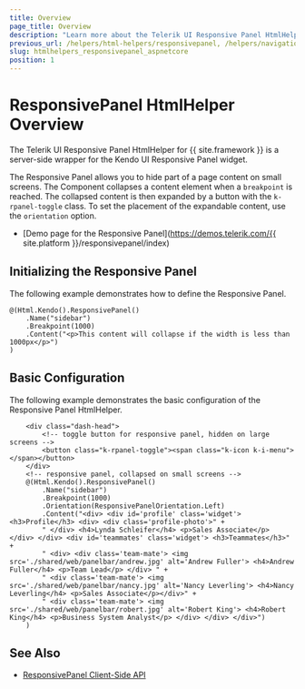```yaml
---
title: Overview
page_title: Overview
description: "Learn more about the Telerik UI Responsive Panel HtmlHelper for {{ site.framework }}, and use it in your next project."
previous_url: /helpers/html-helpers/responsivepanel, /helpers/navigation/responsivepanel/overview
slug: htmlhelpers_responsivepanel_aspnetcore
position: 1
---
```


# ResponsivePanel HtmlHelper Overview

The Telerik UI Responsive Panel HtmlHelper for {{ site.framework }} is a server-side wrapper for the Kendo UI Responsive Panel widget.

The Responsive Panel allows you to hide part of a page content on small screens. The Component collapses a content element when a `breakpoint` is reached. The collapsed content is then expanded by a button with the `k-rpanel-toggle` class. To set the placement of the expandable content, use the `orientation` option.


* [Demo page for the Responsive Panel](https://demos.telerik.com/{{ site.platform }}/responsivepanel/index)

## Initializing the Responsive Panel

The following example demonstrates how to define the Responsive Panel.

    @(Html.Kendo().ResponsivePanel()
        .Name("sidebar")
        .Breakpoint(1000)
        .Content("<p>This content will collapse if the width is less than 1000px</p>")
    )

## Basic Configuration

The following example demonstrates the basic configuration of the Responsive Panel HtmlHelper.

```Razor
    <div class="dash-head">
        <!-- toggle button for responsive panel, hidden on large screens -->
        <button class="k-rpanel-toggle"><span class="k-icon k-i-menu"></span></button>
    </div>
    <!-- responsive panel, collapsed on small screens -->
    @(Html.Kendo().ResponsivePanel()
        .Name("sidebar")
        .Breakpoint(1000)
        .Orientation(ResponsivePanelOrientation.Left)
        .Content("<div> <div id='profile' class='widget'> <h3>Profile</h3> <div> <div class='profile-photo'>" +
        " </div> <h4>Lynda Schleifer</h4> <p>Sales Associate</p> </div> </div> <div id='teammates' class='widget'> <h3>Teammates</h3>" +
        " <div> <div class='team-mate'> <img src='./shared/web/panelbar/andrew.jpg' alt='Andrew Fuller'> <h4>Andrew Fuller</h4> <p>Team Lead</p> </div> " +
        " <div class='team-mate'> <img src='./shared/web/panelbar/nancy.jpg' alt='Nancy Leverling'> <h4>Nancy Leverling</h4> <p>Sales Associate</p></div>" +
        " <div class='team-mate'> <img src='./shared/web/panelbar/robert.jpg' alt='Robert King'> <h4>Robert King</h4> <p>Business System Analyst</p> </div> </div> </div>")
    )
```



## See Also

* [ResponsivePanel Client-Side API](https://docs.telerik.com/kendo-ui/api/javascript/ui/responsivepanel)


